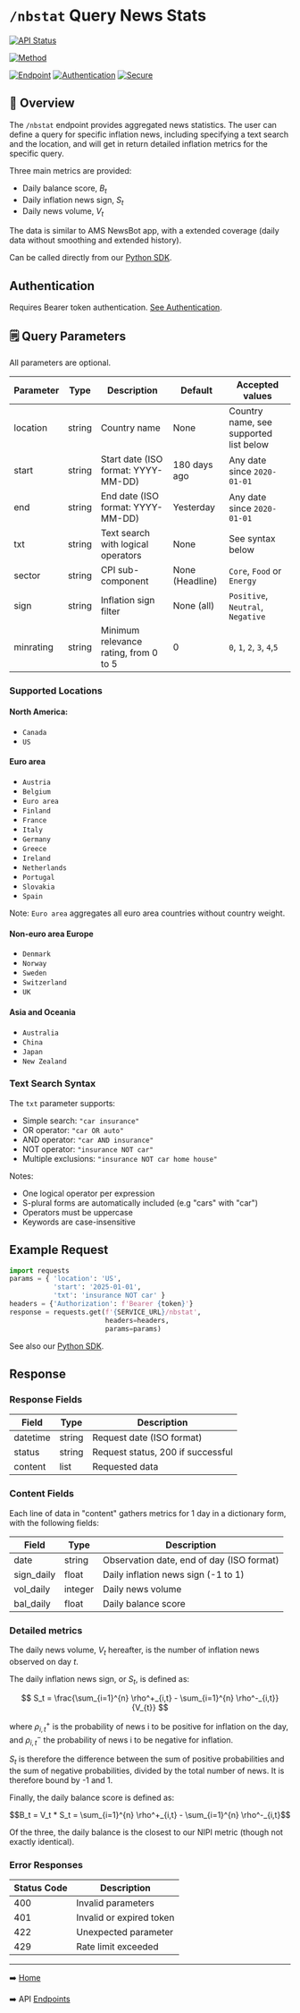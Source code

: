 # `/nbstat` Query News Stats 

   [![API Status](https://img.shields.io/badge/API-Live-brightgreen)](https://alt.ms/status)

[![Method](https://img.shields.io/badge/Method-GET-blue)](#)

[![Endpoint](https://img.shields.io/badge/Endpoint-%2Fnbstat-important)](#)
[![Authentication](https://img.shields.io/badge/Auth-Bearer%20Token-blue)](../authentication.md)
[![Secure](https://img.shields.io/badge/Security-HTTPS-2EA44F)](../authentication.md)




## 📌 Overview 
The `/nbstat` endpoint provides aggregated news statistics. The user can define a query for specific inflation news,
including specifying a text search and the location, and will get in return detailed inflation metrics for the specific query.    

Three main metrics are provided:
- Daily balance score, $B_t$
- Daily inflation news sign, $S_t$
- Daily news volume, $V_t$

The data is similar to AMS NewsBot app, with a extended coverage (daily data without smoothing and extended history).

Can be called directly from our [Python SDK](../../sdk/python/ams-sdk.md).

## Authentication

Requires Bearer token authentication. [See Authentication](authentication.md).

## 🗒️ Query Parameters 


All parameters are optional.

| Parameter | Type   | Description                           | Default         | Accepted values                        |
|-----------|--------|---------------------------------------|-----------------|----------------------------------------|
| location  | string | Country name                          | None            | Country name, see supported list below |
| start     | string | Start date (ISO format: YYYY-MM-DD)   | 180 days ago    | Any date since `2020-01-01`            |
| end       | string | End date (ISO format: YYYY-MM-DD)     | Yesterday       | Any date since `2020-01-01`            |
| txt       | string | Text search with logical operators    | None            | See syntax below                       |
| sector    | string | CPI sub-component                     | None (Headline) | `Core`, `Food` or `Energy`             |
| sign      | string | Inflation sign filter                 | None (all)      | `Positive`, `Neutral`, `Negative`      |
 | minrating | string | Minimum relevance rating, from 0 to 5 | 0               | `0`, `1`, `2`, `3`, `4`,`5`            |


### Supported Locations

#### North America:
- `Canada`
- `US`

#### Euro area
 - `Austria`
- `Belgium`
- `Euro area`
- `Finland`
- `France`
- `Italy`
- `Germany`
- `Greece`
- `Ireland`
- `Netherlands`
- `Portugal`
- `Slovakia`
- `Spain`

Note: `Euro area` aggregates all euro area countries without country weight.

#### Non-euro area Europe
- `Denmark`
- `Norway`
- `Sweden`
- `Switzerland`
- `UK` 

#### Asia and Oceania
- `Australia` 
- `China`
- `Japan`
- `New Zealand`


### Text Search Syntax

The `txt` parameter supports:
- Simple search: `"car insurance"`
- OR operator: `"car OR auto"`
- AND operator: `"car AND insurance"`
- NOT operator: `"insurance NOT car"`
- Multiple exclusions: `"insurance NOT car home house"`


Notes:
- One logical operator per expression
- S-plural forms are automatically included (e.g "cars" with "car")
- Operators must be uppercase
- Keywords are case-insensitive

## Example Request
```python
import requests
params = { 'location': 'US', 
           'start': '2025-01-01', 
           'txt': 'insurance NOT car' } 
headers = {'Authorization': f'Bearer {token}'} 
response = requests.get(f'{SERVICE_URL}/nbstat', 
                        headers=headers, 
                        params=params)
```
See also our [Python SDK](../../sdk/python/ams-sdk.md).

## Response

### Response Fields

| Field     | Type    | Description                       |
|-----------|---------|-----------------------------------|
| datetime  | string  | Request date (ISO format)         |
| status    | string  | Request status, 200 if successful |
| content   | list    | Requested data                    |


### Content Fields
Each line of data in "content" gathers metrics for 1 day in a dictionary form, with the following fields:

| Field      | Type    | Description                               |
|------------|---------|-------------------------------------------|
| date       | string  | Observation date, end of day (ISO format) |
| sign_daily | float   | Daily inflation news sign (-1 to 1)       |
| vol_daily  | integer | Daily news volume                         |
| bal_daily  | float   | Daily balance score                       |

### Detailed metrics

The daily news volume, $V_t$ hereafter, is the number of inflation news observed on day *t*.

The daily inflation news sign, or $S_t$, is defined as:

$$
S_t = \frac{\sum_{i=1}^{n} \rho^+_{i,t} - \sum_{i=1}^{n} \rho^-_{i,t}}{V_{t}}
$$

where
$\rho^+_{i,t}$ is the probability of news i to be positive for inflation on the day, 
and $\rho^-_{i,t}$ the probability of news i to be negative for inflation.

$S_t$ is therefore the difference between the sum of positive probabilities and the sum of negative probabilities, 
divided by the total number of news. It is therefore bound by -1 and 1.

Finally, the daily balance score is defined as:

$$B_t = V_t * S_t = \sum_{i=1}^{n} \rho^+_{i,t} - \sum_{i=1}^{n} \rho^-_{i,t}$$

Of the three, the daily balance is the closest to our NIPI metric (though not exactly identical).

### Error Responses

| Status Code | Description              |
|-------------|--------------------------|
| 400         | Invalid parameters       |
| 401         | Invalid or expired token |
| 422         | Unexpected parameter     |
| 429         | Rate limit exceeded      |

---------------
➡️ [Home](../../../README.md)


➡️ API [Endpoints](endpoints.md) 

